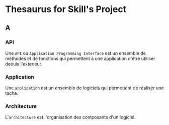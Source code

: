 # Thesaurus for Skill's Project

## A

### API

Une `API` ou `Application Programming Interface` est un ensemble de méthodes et de fonctions qui permettent à 
une application d'être utiliser deouis l'exterieur.

### Application

Une `application` est un ensemble de logiciels qui permettent de réaliser une tache.

### Architecture

L'`architecture` est l'organisation des composants d'un logiciel.
